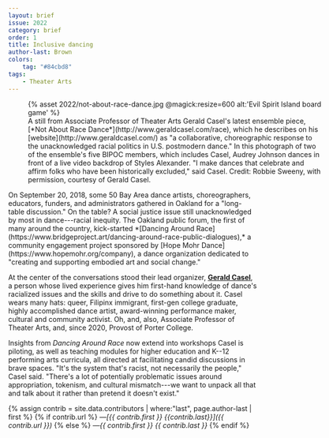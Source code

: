 ```yaml
---
layout: brief
issue: 2022
category: brief
order: 1
title: Inclusive dancing
author-last: Brown
colors:
    tag: "#84cbd8"
tags:
    - Theater Arts
---
```

<figure class="briefs-full" style="width:600px">
  {% asset 2022/not-about-race-dance.jpg @magick:resize=600 alt:'Evil Spirit Island board game' %}<figcaption markdown="span">A still from Associate Professor of Theater Arts Gerald Casel's latest
ensemble piece, [*Not About Race
Dance*](http://www.geraldcasel.com/race), which he describes on his
[website](http://www.geraldcasel.com/) as "a collaborative,
choreographic response to the unacknowledged racial politics in U.S.
postmodern dance." In this photograph of two of the ensemble's five
BIPOC members, which includes Casel, Audrey Johnson dances in front of a
live video backdrop of Styles Alexander. "I make dances that celebrate
and affirm folks who have been historically excluded," said Casel.
Credit: Robbie Sweeny, with permission, courtesy of Gerald Casel.</figcaption>
</figure>
On September 20, 2018, some 50 Bay Area dance artists, choreographers, educators, funders, and administrators gathered in Oakland for a "long-table discussion." On the table? A social justice issue still unacknowledged by most in dance---racial inequity. The Oakland public forum, the first of many around the country, kick-started *[Dancing Around Race](https://www.bridgeproject.art/dancing-around-race-public-dialogues),* a community engagement project sponsored by [Hope Mohr Dance](https://www.hopemohr.org/company), a dance organization dedicated to "creating and supporting embodied art and social change."

At the center of the conversations stood their lead organizer, [**Gerald Casel**](https://theater.ucsc.edu/faculty/gerald-casel), a person whose lived experience gives him first-hand knowledge of dance's racialized issues and the skills and drive to do something about it. Casel wears many hats: queer, Filipinx immigrant, first-gen college graduate, highly accomplished dance artist, award-winning performance maker, cultural and community activist. Oh, and, also, Associate Professor of Theater Arts, and, since 2020, Provost of Porter College.

Insights from *Dancing Around Race* now extend into workshops Casel is piloting, as well as teaching modules for higher education and K--12 performing arts curricula, all directed at facilitating candid discussions in brave spaces. "It's the system that's racist, not necessarily the people," Casel said. "There's a lot of potentially problematic issues around appropriation, tokenism, and cultural mismatch---we want to unpack all that and talk about it rather than pretend it doesn't exist."

{% assign contrib = site.data.contributors | where:"last", page.author-last | first %}
{% if contrib.url %}
*&mdash;[{{ contrib.first }} {{contrib.last}}]({{ contrib.url }})*
{% else %}
*&mdash;{{ contrib.first }} {{ contrib.last }}*
{% endif %}
